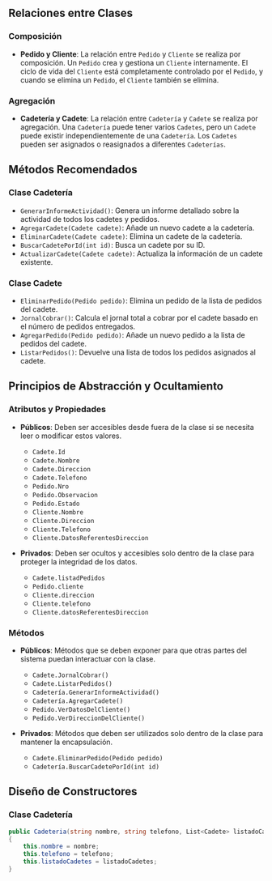 
## Relaciones entre Clases

### Composición
- **Pedido y Cliente**: La relación entre `Pedido` y `Cliente` se realiza por composición. Un `Pedido` crea y gestiona un `Cliente` internamente. El ciclo de vida del `Cliente` está completamente controlado por el `Pedido`, y cuando se elimina un `Pedido`, el `Cliente` también se elimina.

### Agregación
- **Cadetería y Cadete**: La relación entre `Cadetería` y `Cadete` se realiza por agregación. Una `Cadetería` puede tener varios `Cadetes`, pero un `Cadete` puede existir independientemente de una `Cadetería`. Los `Cadetes` pueden ser asignados o reasignados a diferentes `Cadeterías`.

## Métodos Recomendados

### Clase Cadetería
- `GenerarInformeActividad()`: Genera un informe detallado sobre la actividad de todos los cadetes y pedidos.
- `AgregarCadete(Cadete cadete)`: Añade un nuevo cadete a la cadetería.
- `EliminarCadete(Cadete cadete)`: Elimina un cadete de la cadetería.
- `BuscarCadetePorId(int id)`: Busca un cadete por su ID.
- `ActualizarCadete(Cadete cadete)`: Actualiza la información de un cadete existente.

### Clase Cadete
- `EliminarPedido(Pedido pedido)`: Elimina un pedido de la lista de pedidos del cadete.
- `JornalCobrar()`: Calcula el jornal total a cobrar por el cadete basado en el número de pedidos entregados.
- `AgregarPedido(Pedido pedido)`: Añade un nuevo pedido a la lista de pedidos del cadete.
- `ListarPedidos()`: Devuelve una lista de todos los pedidos asignados al cadete.

## Principios de Abstracción y Ocultamiento

### Atributos y Propiedades

- **Públicos**: Deben ser accesibles desde fuera de la clase si se necesita leer o modificar estos valores.
  - `Cadete.Id`
  - `Cadete.Nombre`
  - `Cadete.Direccion`
  - `Cadete.Telefono`
  - `Pedido.Nro`
  - `Pedido.Observacion`
  - `Pedido.Estado`
  - `Cliente.Nombre`
  - `Cliente.Direccion`
  - `Cliente.Telefono`
  - `Cliente.DatosReferentesDireccion`

- **Privados**: Deben ser ocultos y accesibles solo dentro de la clase para proteger la integridad de los datos.
  - `Cadete.listadPedidos`
  - `Pedido.cliente`
  - `Cliente.direccion`
  - `Cliente.telefono`
  - `Cliente.datosReferentesDireccion`

### Métodos

- **Públicos**: Métodos que se deben exponer para que otras partes del sistema puedan interactuar con la clase.
  - `Cadete.JornalCobrar()`
  - `Cadete.ListarPedidos()`
  - `Cadetería.GenerarInformeActividad()`
  - `Cadetería.AgregarCadete()`
  - `Pedido.VerDatosDelCliente()`
  - `Pedido.VerDireccionDelCliente()`

- **Privados**: Métodos que deben ser utilizados solo dentro de la clase para mantener la encapsulación.
  - `Cadete.EliminarPedido(Pedido pedido)`
  - `Cadetería.BuscarCadetePorId(int id)`

## Diseño de Constructores

### Clase Cadetería
```csharp
public Cadeteria(string nombre, string telefono, List<Cadete> listadoCadetes)
{
    this.nombre = nombre;
    this.telefono = telefono;
    this.listadoCadetes = listadoCadetes;
}